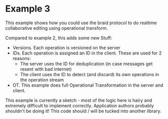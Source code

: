 # Example 3

This example shows how you could use the braid protocol to do realtime
collaborative editing using operational transform.

Compared to example 2, this adds some new Stuff:

- Versions. Each operation is versioned on the server
- IDs. Each operation is assigned an ID in the client. These are used for 2
  reasons:
  - The server uses the ID for deduplication (in case messages get resent with
    bad internet)
  - The client uses the ID to detect (and discard) its own operations in the
    operation stream
- OT. This example does full Operational Transformation in the server and
  client.

This example is currently a sketch - most of the logic here is hairy and
extremely difficult to implement correctly. Application authors probably
shouldn't be doing it! This code should / will be tucked into another library.
